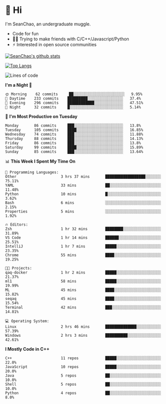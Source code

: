 # 👋 Hi
I'm SeanChao, an undergraduate muggle.

- Code for fun
- 👨‍💻 Trying to make friends with C/C++/Javascript/Python
- ⚡ Interested in open source communities

[![SeanChao's github stats](https://i-github-readme-stats.vercel.app/api?username=seanchao&show_icons=true)](https://github.com/anuraghazra/github-readme-stats)

[![Top Langs](https://i-github-readme-stats.vercel.app/api/top-langs/?username=seanchao&layout=compact)](https://github.com/anuraghazra/github-readme-stats)

<!--START_SECTION:waka-->
![Lines of code](https://img.shields.io/badge/From%20Hello%20World%20I%27ve%20Written-1.9%20million%20lines%20of%20code-blue)

**I'm a Night 🦉** 

```text
🌞 Morning    62 commits     ██░░░░░░░░░░░░░░░░░░░░░░░   9.95% 
🌆 Daytime    233 commits    █████████░░░░░░░░░░░░░░░░   37.4% 
🌃 Evening    296 commits    ████████████░░░░░░░░░░░░░   47.51% 
🌙 Night      32 commits     █░░░░░░░░░░░░░░░░░░░░░░░░   5.14%

```
📅 **I'm Most Productive on Tuesday** 

```text
Monday       86 commits     ███░░░░░░░░░░░░░░░░░░░░░░   13.8% 
Tuesday      105 commits    ████░░░░░░░░░░░░░░░░░░░░░   16.85% 
Wednesday    74 commits     ███░░░░░░░░░░░░░░░░░░░░░░   11.88% 
Thursday     88 commits     ███░░░░░░░░░░░░░░░░░░░░░░   14.13% 
Friday       86 commits     ███░░░░░░░░░░░░░░░░░░░░░░   13.8% 
Saturday     99 commits     ████░░░░░░░░░░░░░░░░░░░░░   15.89% 
Sunday       85 commits     ███░░░░░░░░░░░░░░░░░░░░░░   13.64%

```


📊 **This Week I Spent My Time On** 

```text
💬 Programming Languages: 
Other                    3 hrs 37 mins       ██████████████████░░░░░░░   75.11% 
YAML                     33 mins             ██░░░░░░░░░░░░░░░░░░░░░░░   11.48% 
Python                   10 mins             █░░░░░░░░░░░░░░░░░░░░░░░░   3.62% 
Bash                     6 mins              ░░░░░░░░░░░░░░░░░░░░░░░░░   2.15% 
Properties               5 mins              ░░░░░░░░░░░░░░░░░░░░░░░░░   1.92%

🔥 Editors: 
Zsh                      1 hr 32 mins        ████████░░░░░░░░░░░░░░░░░   31.89% 
VS Code                  1 hr 14 mins        ██████░░░░░░░░░░░░░░░░░░░   25.51% 
IntelliJ                 1 hr 7 mins         █████░░░░░░░░░░░░░░░░░░░░   23.35% 
Chrome                   55 mins             ████░░░░░░░░░░░░░░░░░░░░░   19.25%

🐱‍💻 Projects: 
qaq-docker               1 hr 2 mins         █████░░░░░░░░░░░░░░░░░░░░   21.37% 
ml1                      58 mins             █████░░░░░░░░░░░░░░░░░░░░   19.99% 
ML                       45 mins             ████░░░░░░░░░░░░░░░░░░░░░   15.82% 
seqaq                    45 mins             ████░░░░░░░░░░░░░░░░░░░░░   15.54% 
Terminal                 42 mins             ███░░░░░░░░░░░░░░░░░░░░░░   14.81%

💻 Operating System: 
Linux                    2 hrs 46 mins       ██████████████░░░░░░░░░░░   57.39% 
Windows                  2 hrs 3 mins        ██████████░░░░░░░░░░░░░░░   42.61%

```

**I Mostly Code in C++** 

```text
C++                      11 repos            █████░░░░░░░░░░░░░░░░░░░░   22.0% 
JavaScript               10 repos            █████░░░░░░░░░░░░░░░░░░░░   20.0% 
Java                     5 repos             ██░░░░░░░░░░░░░░░░░░░░░░░   10.0% 
Shell                    5 repos             ██░░░░░░░░░░░░░░░░░░░░░░░   10.0% 
Python                   4 repos             ██░░░░░░░░░░░░░░░░░░░░░░░   8.0%

```



<!--END_SECTION:waka-->

